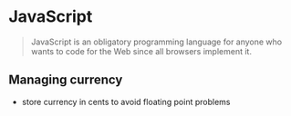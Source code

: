 # JavaScript

> JavaScript is an obligatory programming language for anyone who wants to code for the Web since all browsers implement it.

## Managing currency

- store currency in cents to avoid floating point problems


